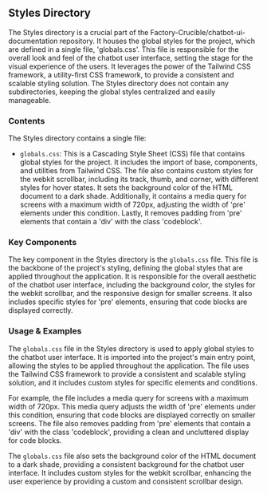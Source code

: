 
## Styles Directory

The Styles directory is a crucial part of the Factory-Crucible/chatbot-ui-documentation repository. It houses the global styles for the project, which are defined in a single file, 'globals.css'. This file is responsible for the overall look and feel of the chatbot user interface, setting the stage for the visual experience of the users. It leverages the power of the Tailwind CSS framework, a utility-first CSS framework, to provide a consistent and scalable styling solution. The Styles directory does not contain any subdirectories, keeping the global styles centralized and easily manageable.

### Contents

The Styles directory contains a single file:

- `globals.css`: This is a Cascading Style Sheet (CSS) file that contains global styles for the project. It includes the import of base, components, and utilities from Tailwind CSS. The file also contains custom styles for the webkit scrollbar, including its track, thumb, and corner, with different styles for hover states. It sets the background color of the HTML document to a dark shade. Additionally, it contains a media query for screens with a maximum width of 720px, adjusting the width of 'pre' elements under this condition. Lastly, it removes padding from 'pre' elements that contain a 'div' with the class 'codeblock'.

### Key Components

The key component in the Styles directory is the `globals.css` file. This file is the backbone of the project's styling, defining the global styles that are applied throughout the application. It is responsible for the overall aesthetic of the chatbot user interface, including the background color, the styles for the webkit scrollbar, and the responsive design for smaller screens. It also includes specific styles for 'pre' elements, ensuring that code blocks are displayed correctly.

### Usage & Examples

The `globals.css` file in the Styles directory is used to apply global styles to the chatbot user interface. It is imported into the project's main entry point, allowing the styles to be applied throughout the application. The file uses the Tailwind CSS framework to provide a consistent and scalable styling solution, and it includes custom styles for specific elements and conditions.

For example, the file includes a media query for screens with a maximum width of 720px. This media query adjusts the width of 'pre' elements under this condition, ensuring that code blocks are displayed correctly on smaller screens. The file also removes padding from 'pre' elements that contain a 'div' with the class 'codeblock', providing a clean and uncluttered display for code blocks.

The `globals.css` file also sets the background color of the HTML document to a dark shade, providing a consistent background for the chatbot user interface. It includes custom styles for the webkit scrollbar, enhancing the user experience by providing a custom and consistent scrollbar design.
